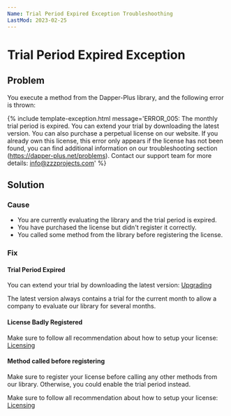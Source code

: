 ```yaml
---
Name: Trial Period Expired Exception Troubleshoothing
LastMod: 2023-02-25
---
```


# Trial Period Expired Exception

## Problem

You execute a method from the Dapper-Plus library, and the following error is thrown:

{% include template-exception.html message='ERROR_005: The monthly trial period is expired. You can extend your trial by downloading the latest version. You can also purchase a perpetual license on our website. If you already own this license, this error only appears if the license has not been found, you can find additional information on our troubleshooting section (https://dapper-plus.net/problems). Contact our support team for more details: info@zzzprojects.com' %}

## Solution

### Cause

- You are currently evaluating the library and the trial period is expired.
- You have purchased the license but didn't register it correctly.
- You called some method from the library before registering the license.

### Fix

#### Trial Period Expired

You can extend your trial by downloading the latest version: [Upgrading](https://dapper-plus.net/upgrading)

The latest version always contains a trial for the current month to allow a company to evaluate our library for several months.

#### License Badly Registered

Make sure to follow all recommendation about how to setup your license: [Licensing](https://dapper-plus.net/licensing)

#### Method called before registering

Make sure to register your license before calling any other methods from our library. Otherwise, you could enable the trial period instead.

Make sure to follow all recommendation about how to setup your license: [Licensing](https://dapper-plus.net/licensing)

